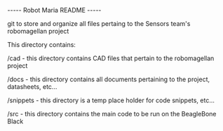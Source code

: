 ----- Robot Maria README -----

git to store and organize all files pertaing to the Sensors team's robomagellan project

This directory contains:

/cad - this directory contains CAD files that pertain to the robomagellan project

/docs - this directory contains all documents pertaining to the project, datasheets, etc...

/snippets - this directory is a temp place holder for code snippets, etc... 

/src - this directory contains the main code to be run on the BeagleBone Black


